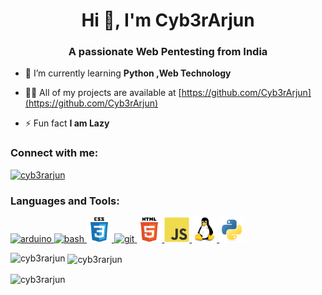 <h1 align="center">Hi 👋, I'm Cyb3rArjun</h1>
<h3 align="center">A passionate Web Pentesting from India</h3>



- 🌱 I’m currently learning **Python ,Web Technology**

- 👨‍💻 All of my projects are available at [https://github.com/Cyb3rArjun](https://github.com/Cyb3rArjun)

- ⚡ Fun fact **I am Lazy**

<h3 align="left">Connect with me:</h3>
<p align="left">
</p>

<p align="left"> <a href="https://github.com/ryo-ma/github-profile-trophy"><img src="https://github-profile-trophy.vercel.app/?username=cyb3rarjun" alt="cyb3rarjun" /></a> </p>

<h3 align="left">Languages and Tools:</h3>
<p align="left"> <a href="https://www.arduino.cc/" target="_blank" rel="noreferrer"> <img src="https://cdn.worldvectorlogo.com/logos/arduino-1.svg" alt="arduino" width="40" height="40"/> </a> <a href="https://www.gnu.org/software/bash/" target="_blank" rel="noreferrer"> <img src="https://www.vectorlogo.zone/logos/gnu_bash/gnu_bash-icon.svg" alt="bash" width="40" height="40"/> </a> <a href="https://www.w3schools.com/css/" target="_blank" rel="noreferrer"> <img src="https://raw.githubusercontent.com/devicons/devicon/master/icons/css3/css3-original-wordmark.svg" alt="css3" width="40" height="40"/> </a> <a href="https://git-scm.com/" target="_blank" rel="noreferrer"> <img src="https://www.vectorlogo.zone/logos/git-scm/git-scm-icon.svg" alt="git" width="40" height="40"/> </a> <a href="https://www.w3.org/html/" target="_blank" rel="noreferrer"> <img src="https://raw.githubusercontent.com/devicons/devicon/master/icons/html5/html5-original-wordmark.svg" alt="html5" width="40" height="40"/> </a> <a href="https://developer.mozilla.org/en-US/docs/Web/JavaScript" target="_blank" rel="noreferrer"> <img src="https://raw.githubusercontent.com/devicons/devicon/master/icons/javascript/javascript-original.svg" alt="javascript" width="40" height="40"/> </a> <a href="https://www.linux.org/" target="_blank" rel="noreferrer"> <img src="https://raw.githubusercontent.com/devicons/devicon/master/icons/linux/linux-original.svg" alt="linux" width="40" height="40"/> </a> <a href="https://www.python.org" target="_blank" rel="noreferrer"> <img src="https://raw.githubusercontent.com/devicons/devicon/master/icons/python/python-original.svg" alt="python" width="40" height="40"/> </a> </p>

<p><img align="left" src="https://github-readme-stats.vercel.app/api/top-langs?username=cyb3rarjun&show_icons=true&locale=en&layout=compact" alt="cyb3rarjun" /></p>

<p>&nbsp;<img align="center" src="https://github-readme-stats.vercel.app/api?username=cyb3rarjun&show_icons=true&locale=en" alt="cyb3rarjun" /></p>

<p><img align="center" src="https://github-readme-streak-stats.herokuapp.com/?user=cyb3rarjun&" alt="cyb3rarjun" /></p>

